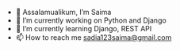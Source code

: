 - 👋 Assalamualikum, I’m Saima
- 👀 I’m currently working on Python and Django
- 🌱 I’m currently learning Django, REST API
- 📫 How to reach me sadia123saima@gmail.com



